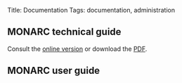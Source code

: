Title: Documentation
Tags: documentation, administration

MONARC technical guide
----------------------

Consult the [online version](/technical-guide) or download the
[PDF](/pdfs/technical-guide.pdf).



MONARC user guide
-----------------
